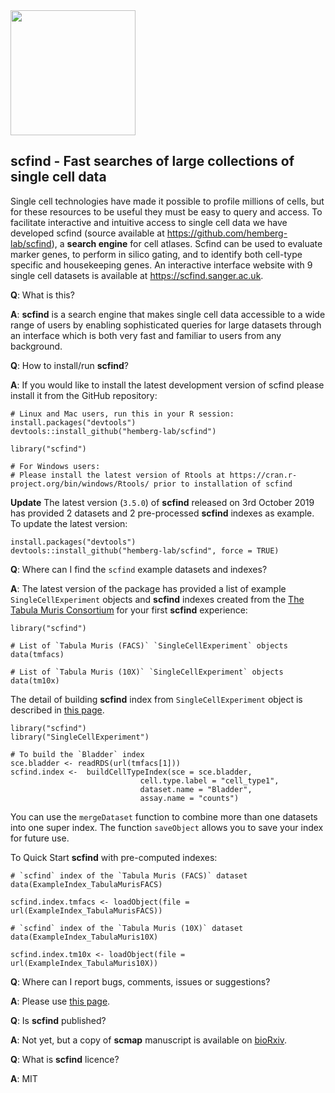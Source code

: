 <img src=https://genat.uk/img/scfind2_colour.png height="200">

## scfind - Fast searches of large collections of single cell data

Single cell technologies have made it possible to profile millions of cells, but for these resources to be useful they must be easy to query and access. To facilitate interactive and intuitive access to single cell data we have developed scfind (source available at https://github.com/hemberg-lab/scfind), a __search engine__ for cell atlases. Scfind can be used to evaluate marker genes, to perform in silico gating, and to identify both cell-type specific and housekeeping genes. An interactive interface website with 9 single cell datasets is available at https://scfind.sanger.ac.uk. 

__Q__: What is this?

__A__: __scfind__ is a search engine that makes single cell data accessible to a wide range of users by enabling sophisticated queries for large datasets through an interface which is both very fast and familiar to users from any background.

__Q__: How to install/run __scfind__?

__A__: If you would like to install the latest development version of scfind please install it from the GitHub repository:

```
# Linux and Mac users, run this in your R session:
install.packages("devtools")
devtools::install_github("hemberg-lab/scfind")

library("scfind")

# For Windows users:
# Please install the latest version of Rtools at https://cran.r-project.org/bin/windows/Rtools/ prior to installation of scfind
```

__Update__ The latest version (`3.5.0`) of __scfind__ released on 3rd October 2019 has provided 2 datasets and 2 pre-processed __scfind__ indexes as example. To update the latest version:

```
install.packages("devtools")
devtools::install_github("hemberg-lab/scfind", force = TRUE)
```

__Q__: Where can I find the `scfind` example datasets and indexes?

__A__: The latest version of the package has provided a list of example `SingleCellExperiment` objects and __scfind__ indexes created from the [The Tabula Muris Consortium](https://doi.org/10.1038/s41586-018-0590-4) for your first __scfind__ experience:

```
library("scfind")

# List of `Tabula Muris (FACS)` `SingleCellExperiment` objects
data(tmfacs)

# List of `Tabula Muris (10X)` `SingleCellExperiment` objects
data(tm10x)
```

The detail of building __scfind__ index from `SingleCellExperiment` object is described in [this page](https://github.com/hemberg-lab/scfind/blob/master/Vignettes/scfind.Rmd). 

```
library("scfind")
library("SingleCellExperiment")

# To build the `Bladder` index
sce.bladder <- readRDS(url(tmfacs[1]))
scfind.index <-  buildCellTypeIndex(sce = sce.bladder, 
                             cell.type.label = "cell_type1",
                             dataset.name = "Bladder", 
                             assay.name = "counts")
```

You can use the `mergeDataset` function to combine more than one datasets into one super index. The function `saveObject` allows you to save your index for future use.

To Quick Start __scfind__ with pre-computed indexes:

```
# `scfind` index of the `Tabula Muris (FACS)` dataset
data(ExampleIndex_TabulaMurisFACS)

scfind.index.tmfacs <- loadObject(file = url(ExampleIndex_TabulaMurisFACS))

# `scfind` index of the `Tabula Muris (10X)` dataset
data(ExampleIndex_TabulaMuris10X)

scfind.index.tm10x <- loadObject(file = url(ExampleIndex_TabulaMuris10X))
```

__Q__: Where can I report bugs, comments, issues or suggestions?

__A__: Please use [this page](https://github.com/hemberg-lab/scfind/issues).

__Q__: Is __scfind__ published?  

__A__: Not yet, but a copy of __scmap__ manuscript is available on [bioRxiv](https://doi.org/10.1101/788596).

__Q__: What is __scfind__ licence?

__A__: MIT
